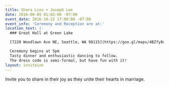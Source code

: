 ```yaml
---
title: Shara Liou + Joseph Lee
date: 2016-06-05 01:02:00 -07:00
event_date: 2016-10-22 17:00:00 -07:00
event_info: 'Ceremony and Reception are at:'
location_text: |-
  ### Great Hall at Green Lake

  [7220 Woodlawn Ave NE, Seattle, WA 98115](https://goo.gl/maps/4BZfy8oDGy12 "View on Google Maps")

  Ceremony begins at 5pm
  Tasty dinner and enthusiastic dancing to follow.
  The dress code is semi-formal, but have fun with it!
layout: invitaion
---
```


Invite you to share in their joy as they unite their hearts in marriage.